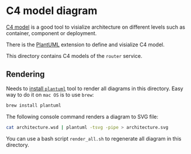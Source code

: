 # C4 model diagram

[C4 model](https://c4model.com/) is a good tool to visialize architecture
on different levels such as container, component or deployment.

There is the [PlantUML](https://plantuml.com) extension to define and 
visialize C4 model.   

This directory contains C4 models of the `router` service.

## Rendering

Needs to [install `plantuml`](https://plantuml.com/starting) tool to render all diagrams in this directory.
Easy way to do it on `mac OS` is to use `brew`:

```bash
brew install plantuml
```

The following console command renders a diagram to SVG file: 

```bash
cat architecture.wsd | plantuml -tsvg -pipe > architecture.svg
```

You can use a bash script `render_all.sh` to regenerate all diagram in this directory. 
